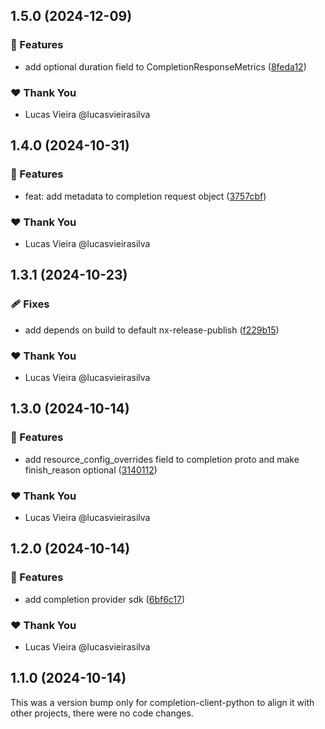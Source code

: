 ## 1.5.0 (2024-12-09)

### 🚀 Features

- add optional duration field to CompletionResponseMetrics ([8feda12](https://github.com/vm-x-ai/vm-x-ai-sdk/commit/8feda12))

### ❤️  Thank You

- Lucas Vieira @lucasvieirasilva

## 1.4.0 (2024-10-31)

### 🚀 Features

- feat: add metadata to completion request object ([3757cbf](https://github.com/vm-x-ai/vm-x-ai-sdk/commit/3757cbf))

### ❤️  Thank You

- Lucas Vieira @lucasvieirasilva

## 1.3.1 (2024-10-23)

### 🩹 Fixes

- add depends on build to default nx-release-publish ([f229b15](https://github.com/vm-x-ai/vm-x-ai-sdk/commit/f229b15))

### ❤️  Thank You

- Lucas Vieira @lucasvieirasilva

## 1.3.0 (2024-10-14)


### 🚀 Features

- add resource_config_overrides field to completion proto and make finish_reason optional ([3140112](https://github.com/vm-x-ai/vm-x-ai-sdk/commit/3140112))


### ❤️  Thank You

- Lucas Vieira @lucasvieirasilva

## 1.2.0 (2024-10-14)


### 🚀 Features

- add completion provider sdk ([6bf6c17](https://github.com/vm-x-ai/vm-x-ai-sdk/commit/6bf6c17))


### ❤️  Thank You

- Lucas Vieira @lucasvieirasilva

## 1.1.0 (2024-10-14)

This was a version bump only for completion-client-python to align it with other projects, there were no code changes.